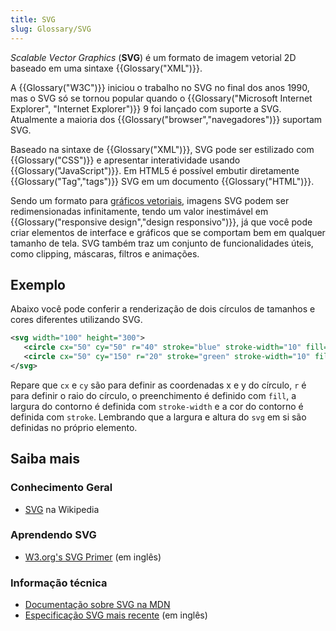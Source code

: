 ```yaml
---
title: SVG
slug: Glossary/SVG
---
```


_Scalable Vector Graphics_ (**SVG**) é um formato de imagem vetorial 2D baseado em uma sintaxe {{Glossary("XML")}}.

A {{Glossary("W3C")}} iniciou o trabalho no SVG no final dos anos 1990, mas o SVG só se tornou popular quando o {{Glossary("Microsoft Internet Explorer", "Internet Explorer")}} 9 foi lançado com suporte a SVG. Atualmente a maioria dos {{Glossary("browser","navegadores")}} suportam SVG.

Baseado na sintaxe de {{Glossary("XML")}}, SVG pode ser estilizado com {{Glossary("CSS")}} e apresentar interatividade usando {{Glossary("JavaScript")}}. Em HTML5 é possível embutir diretamente {{Glossary("Tag","tags")}} SVG em um documento {{Glossary("HTML")}}.

Sendo um formato para [gráficos vetoriais](https://pt.wikipedia.org/wiki/Desenho_vetorial), imagens SVG podem ser redimensionadas infinitamente, tendo um valor inestimável em {{Glossary("responsive design","design responsivo")}}, já que você pode criar elementos de interface e gráficos que se comportam bem em qualquer tamanho de tela. SVG também traz um conjunto de funcionalidades úteis, como clipping, máscaras, filtros e animações.

## Exemplo

Abaixo você pode conferir a renderização de dois círculos de tamanhos e cores diferentes utilizando SVG.

```xml
<svg width="100" height="300">
   <circle cx="50" cy="50" r="40" stroke="blue" stroke-width="10" fill="red" />
   <circle cx="50" cy="150" r="20" stroke="green" stroke-width="10" fill="yellow" />
</svg>
```

Repare que `cx` e `cy` são para definir as coordenadas x e y do círculo, `r` é para definir o raio do círculo, o preenchimento é definido com `fill`, a largura do contorno é definida com `stroke-width` e a cor do contorno é definida com `stroke`. Lembrando que a largura e altura do `svg` em si são definidas no próprio elemento.

## Saiba mais

### Conhecimento Geral

- [SVG](https://pt.wikipedia.org/wiki/SVG) na Wikipedia

### Aprendendo SVG

- [W3.org's SVG Primer](https://www.w3.org/Graphics/SVG/IG/resources/svgprimer.html) (em inglês)

### Informação técnica

- [Documentação sobre SVG na MDN](/pt-BR/docs/Web/SVG)
- [Especificação SVG mais recente](https://www.w3.org/TR/SVG/) (em inglês)
